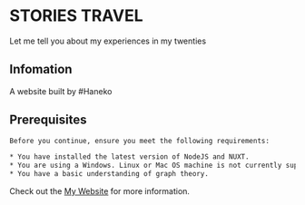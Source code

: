 # STORIES TRAVEL

Let me tell you about my experiences in my twenties


## Infomation
 A website built by #Haneko

## Prerequisites

```bash
Before you continue, ensure you meet the following requirements:

* You have installed the latest version of NodeJS and NUXT.
* You are using a Windows. Linux or Mac OS machine is not currently supported.
* You have a basic understanding of graph theory.
```


Check out the [My Website](https://nuxt.com/docs/getting-started/deployment) for more information.
